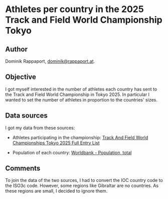 # Athletes per country in the 2025 Track and Field World Championship Tokyo

## Author

Dominik Rappaport, dominik@rappaport.at.

## Objective

I got myself interested in the number of athletes each country has sent to the
Track and Field World Championship in Tokyo 2025. In particular I wanted to set
the number of athletes in proportion to the countries' sizes.

## Data sources

I got my data from these sources:

- Athletes participating in the championship:
  [Track And Field World Championships Tokyo 2025 Full Entry List](https://www.flotrack.org/articles/14526982-track-and-field-world-championships-tokyo-2025-full-entry-list)
  
- Population of each country:
  [Worldbank - Population, total](https://data.worldbank.org/indicator/SP.POP.TOTL)
  
## Comments

To join the data of the two sources, I had to convert the IOC country code to
the ISO3c code. However, some regions like Gibraltar are no countries. As these
regions are small, I decided to ignore them.